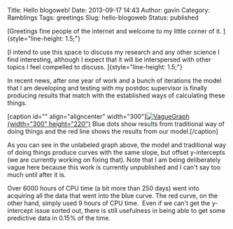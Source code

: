 Title: Hello blogoweb!
Date: 2013-09-17 14:43
Author: gavin
Category: Ramblings
Tags: greetings
Slug: hello-blogoweb
Status: published

[Greetings fine people of the internet and welcome to my little corner
of it. ]{style="line-height: 1.5;"}

[I intend to use this space to discuss my research and any other science
I find interesting, although I expect that it will be interspersed with
other topics I feel compelled to discuss. ]{style="line-height: 1.5;"}

In recent news, after one year of work and a bunch of iterations the
model that I am developing and testing with my postdoc supervisor is
finally producing results that match with the established ways of
calculating these things.

\[caption id="" align="aligncenter"
width="300"\][![VagueGraph](http://www.quantumgeranium.com/wp-content/uploads/2013/09/VagueGraph-Sept17-300x220.png){width="300"
height="220"}](http://www.quantumgeranium.com/wp-content/uploads/2013/09/VagueGraph-Sept17.png)
Blue dots show results from traditional way of doing things and the red
line shows the results from our model.\[/caption\]

As you can see in the unlabeled graph above, the model and traditional
way of doing things produce curves with the same slope, but offset
y-intercepts (we are currently working on fixing that). Note that I am
being deliberately vague here because this work is currently unpublished
and I can't say too much until after it is.

Over 6000 hours of CPU time (a bit more than 250 days) went into
acquiring all the data that went into the blue curve. The red curve, on
the other hand, simply used 9 hours of CPU time.  Even if we can't get
the y-intercept issue sorted out, there is still usefulness in being
able to get some predictive data in 0.15% of the time.
